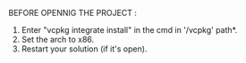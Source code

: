 BEFORE OPENNIG THE PROJECT :

1. Enter "vcpkg integrate install" in the cmd in '/vcpkg' path*.
2. Set the arch to x86.
3. Restart your solution (if it's open).